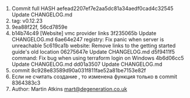 1. Commit full HASH aefead2207ef7e2aa5dc81a34aedf0cad4c32545
    Update CHANGELOG.md
2. tag: v0.12.23
3. 9ea88f22f, 56cd7859e
4. b14b74c49 [Website] vmc provider links
    3f235065b Update CHANGELOG.md
    6ae64e247 registry: Fix panic when server is unreachable
    5c619ca1b website: Remove links to the getting started guide's old location
    06275647e Update CHANGELOG.md
    d5f9411f5 command: Fix bug when using terraform login on Windows
    4b6d06cc5 Update CHANGELOG.md
    dd01a3507 Update CHANGELOG.md
5. commit 8c928e83589d90a031f811fae52a81be7153e82f 
6. Если не считать создание , то изменена функция только в commit 8364383c3
7. Author: Martin Atkins <mart@degeneration.co.uk>

